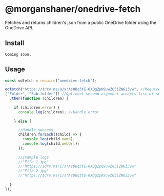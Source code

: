 # @morganshaner/onedrive-fetch

Fetches and returns children's json from a public OneDrive folder using the OneDrive API.

## Install

```
Coming soon.
```

## Usage

```js
const odfetch = require("onedrive-fetch");

odfetch("https://1drv.ms/u/s!AsOBq5tE-6XDgZpN9uwZG5iZWGi3vw", //Required first argument must be share URL of root folder
["Folder", "Sub-folder"]) //Optional second argument accepts list of sub-folders to open
  .then(function (children) {
  
    if (children.error) {
      console.log(children); //Handle error
     
    } else {

      //Handle success
      children.forEach((child) => {
        console.log(child.name);
        console.log(child.webUrl);
      });
      
      //Example logs
      //"File 1.jpg"
      //"https://1drv.ms/i/s!AsOBq5tE-6XDgZpQ9uwZG5iZWGi3vw"
      //"File 2.jpg"
      //"https://1drv.ms/i/s!AsOBq5tE-6XDgZpR9uwZG5iZWGi3vw"
      
  }
});
```
